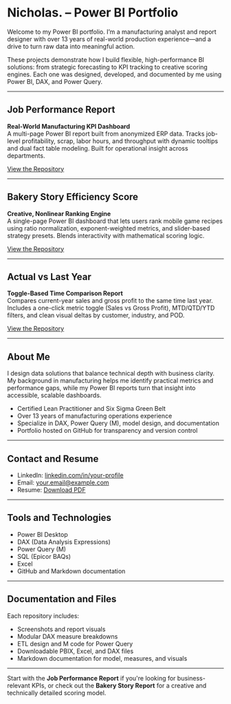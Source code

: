 # Nicholas. – Power BI Portfolio

Welcome to my Power BI portfolio. I’m a manufacturing analyst and report designer with over 13 years of real-world production experience—and a drive to turn raw data into meaningful action.

These projects demonstrate how I build flexible, high-performance BI solutions: from strategic forecasting to KPI tracking to creative scoring engines. Each one was designed, developed, and documented by me using Power BI, DAX, and Power Query.

---

## Job Performance Report  
**Real-World Manufacturing KPI Dashboard**  
A multi-page Power BI report built from anonymized ERP data. Tracks job-level profitability, scrap, labor hours, and throughput with dynamic tooltips and dual fact table modeling. Built for operational insight across departments.

[View the Repository](https://github.com/Nicholas-BI/job-performance-report)

---

## Bakery Story Efficiency Score  
**Creative, Nonlinear Ranking Engine**  
A single-page Power BI dashboard that lets users rank mobile game recipes using ratio normalization, exponent-weighted metrics, and slider-based strategy presets. Blends interactivity with mathematical scoring logic.

[View the Repository](https://github.com/Nicholas-BI/bakery-efficiency-score)

---

## Actual vs Last Year  
**Toggle-Based Time Comparison Report**  
Compares current-year sales and gross profit to the same time last year. Includes a one-click metric toggle (Sales vs Gross Profit), MTD/QTD/YTD filters, and clean visual deltas by customer, industry, and POD.

[View the Repository](https://github.com/Nicholas-BI/actual-vs-last-year)

---

## About Me

I design data solutions that balance technical depth with business clarity. My background in manufacturing helps me identify practical metrics and performance gaps, while my Power BI reports turn that insight into accessible, scalable dashboards.

- Certified Lean Practitioner and Six Sigma Green Belt  
- Over 13 years of manufacturing operations experience  
- Specialize in DAX, Power Query (M), model design, and documentation  
- Portfolio hosted on GitHub for transparency and version control

---

## Contact and Resume

- LinkedIn: [linkedin.com/in/your-profile](https://www.linkedin.com/in/your-profile/)  
- Email: [your.email@example.com](mailto:your.email@example.com)  
- Resume: [Download PDF](https://your-site.com/resume.pdf)

---

## Tools and Technologies

- Power BI Desktop  
- DAX (Data Analysis Expressions)  
- Power Query (M)  
- SQL (Epicor BAQs)  
- Excel  
- GitHub and Markdown documentation

---

## Documentation and Files

Each repository includes:

- Screenshots and report visuals  
- Modular DAX measure breakdowns  
- ETL design and M code for Power Query  
- Downloadable PBIX, Excel, and DAX files  
- Markdown documentation for model, measures, and visuals

---

Start with the **Job Performance Report** if you're looking for business-relevant KPIs, or check out the **Bakery Story Report** for a creative and technically detailed scoring model.
